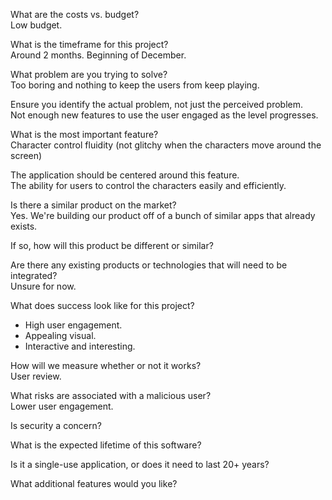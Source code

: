 What are the costs vs. budget?  
Low budget. 

What is the timeframe for this project?  
Around 2 months. Beginning of December. 

What problem are you trying to solve?  
Too boring and nothing to keep the users from keep playing.

Ensure you identify the actual problem, not just the perceived problem.  
Not enough new features to use the user engaged as the level progresses. 

What is the most important feature?  
Character control fluidity (not glitchy when the characters move around the screen) 

The application should be centered around this feature.  
The ability for users to control the characters easily and efficiently. 

Is there a similar product on the market?  
Yes. We're building our product off of a bunch of similar apps that already exists. 

If so, how will this product be different or similar?  


Are there any existing products or technologies that will need to be integrated?  
Unsure for now. 

What does success look like for this project?  
* High user engagement.  
* Appealing visual.  
* Interactive and interesting.  

How will we measure whether or not it works?  
User review. 

What risks are associated with a malicious user?  
Lower user engagement. 

Is security a concern?  


What is the expected lifetime of this software?  


Is it a single-use application, or does it need to last 20+ years?  


What additional features would you like?  



